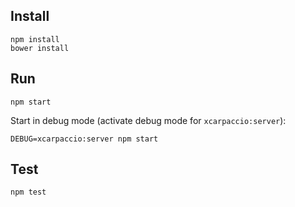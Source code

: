## Install

```
npm install
bower install
```

## Run

```
npm start
```

Start in debug mode (activate debug mode for `xcarpaccio:server`):

```
DEBUG=xcarpaccio:server npm start
```

## Test

```
npm test
```
